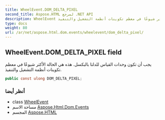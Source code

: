 ```yaml
---
title: WheelEvent.DOM_DELTA_PIXEL
second_title: Aspose.HTML لمرجع .NET API
description: WheelEvent مجال. يجب أن تكون وحدات القياس للدلتا بالبكسل. هذه هي الحالة الأكثر شيوعًا في معظم تكوينات أنظمة التشغيل والتنفيذ.
type: docs
weight: 80
url: /ar/net/aspose.html.dom.events/wheelevent/dom_delta_pixel/
---
```

## WheelEvent.DOM_DELTA_PIXEL field

يجب أن تكون وحدات القياس للدلتا بالبكسل. هذه هي الحالة الأكثر شيوعًا في معظم تكوينات أنظمة التشغيل والتنفيذ.

```csharp
public const ulong DOM_DELTA_PIXEL;
```

### أنظر أيضا

* class [WheelEvent](../)
* مساحة الاسم [Aspose.Html.Dom.Events](../../wheelevent/)
* المجسم [Aspose.HTML](../../../)


